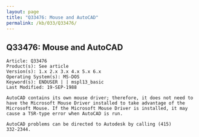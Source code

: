 ```yaml
---
layout: page
title: "Q33476: Mouse and AutoCAD"
permalink: /kb/033/Q33476/
---
```


## Q33476: Mouse and AutoCAD

	Article: Q33476
	Product(s): See article
	Version(s): 1.x 2.x 3.x 4.x 5.x 6.x
	Operating System(s): MS-DOS
	Keyword(s): ENDUSER | | mspl13_basic
	Last Modified: 19-SEP-1988
	
	AutoCAD contains its own mouse driver; therefore, it does not need to
	have the Microsoft Mouse Driver installed to take advantage of the
	Microsoft Mouse. If the Microsoft Mouse Driver is installed, it may
	cause a TSR-type error when AutoCAD is run.
	
	AutoCAD problems can be directed to Autodesk by calling (415)
	332-2344.
